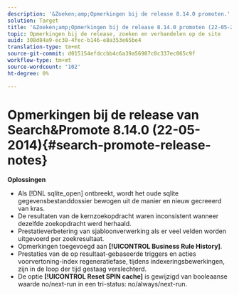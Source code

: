 ```yaml
---
description: '&Zoeken;amp;Opmerkingen bij de release 8.14.0 promoten.'
solution: Target
title: '&Zoeken;amp;Opmerkingen bij de release 8.14.0 promoten (22-05-2014)'
topic: Opmerkingen bij de release, zoeken en verhandelen op de site
uuid: 308d84a9-ec38-4fec-b146-e8a353e65be4
translation-type: tm+mt
source-git-commit: d015154efdccbb4c6a39a56907c0c337ec065c9f
workflow-type: tm+mt
source-wordcount: '102'
ht-degree: 0%

---
```



# Opmerkingen bij de release van Search&amp;Promote 8.14.0 (22-05-2014){#search-promote-release-notes}

**Oplossingen**

* Als [!DNL sqlite_open] ontbreekt, wordt het oude sqlite gegevensbestanddossier bewogen uit de manier en nieuw gecreeerd van kras.
* De resultaten van de kernzoekopdracht waren inconsistent wanneer dezelfde zoekopdracht werd herhaald.
* Prestatieverbetering van sjabloonverwerking als er veel velden worden uitgevoerd per zoekresultaat.
* Opmerkingen toegevoegd aan **[!UICONTROL Business Rule History]**.
* Prestaties van de op resultaat-gebaseerde triggers en acties voorvertoning-index regeneratiefase, tijdens indexeringsbewerkingen, zijn in de loop der tijd gestaag verslechterd.
* De optie **[!UICONTROL Reset SPIN cache]** is gewijzigd van booleaanse waarde no/next-run in een tri-status: no/always/next-run.

